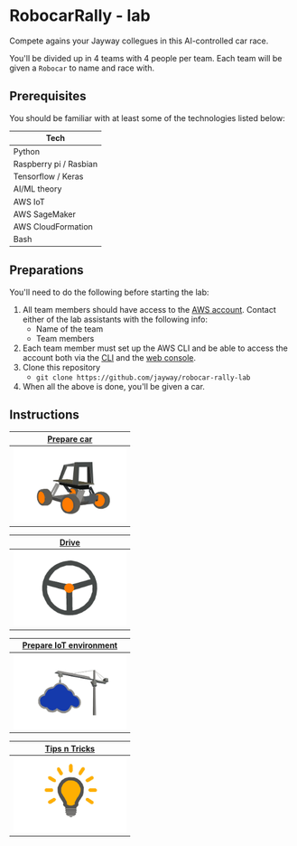 # RobocarRally - lab

Compete agains your Jayway collegues in this AI-controlled car race.

You'll be divided up in 4 teams with 4 people per team. Each team will be given a `Robocar` to name and race with.

## Prerequisites

You should be familiar with at least some of the technologies listed below:

| Tech      |
| --------- | 
| Python |
| Raspberry pi / Rasbian |
| Tensorflow / Keras |
| AI/ML theory |
| AWS IoT |
| AWS SageMaker |
| AWS CloudFormation |
| Bash |

## Preparations

You'll need to do the following before starting the lab:

1. All team members should have access to the [AWS account](https://648414911232.signin.aws.amazon.com/console). Contact either of the lab assistants with the following info:
   - Name of the team
   - Team members
1. Each team member must set up the AWS CLI and be able to access the account both via the [CLI](https://aws.amazon.com/cli) and the [web console](https://648414911232.signin.aws.amazon.com/console).
1. Clone this repository
   - `git clone https://github.com/jayway/robocar-rally-lab`
1. When all the above is done, you'll be given a car.

## Instructions

| [Prepare car](docs/PREPARE-CAR.md)          |
|     :---:                                   |
| <img src="docs/donkey-car.jpg" width="200"> |

| [Drive](docs/DRIVE-CAR.md)                      |
|     :---:                                       |
| <img src="docs/steering-wheel.jpg" width="200"> |b

| [Prepare IoT environment](docs/PREPARE-IOT.md)  |
|     :---:                                       |
| <img src="docs/setup-iot.jpg" width="200">      |

| [Tips n Tricks](docs/TIPS-N-TRICKS.md)          |
|     :---:                                       |
| <img src="docs/tips-n-tricks.jpg" width="200">  |
